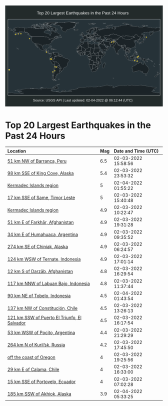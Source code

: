![Map](./map.png)

# Top 20 Largest Earthquakes in the Past 24 Hours

| Location | Mag | Date and Time (UTC) |
|:---|:---|:---|
| [51 km NW of Barranca, Peru](https://earthquake.usgs.gov/earthquakes/eventpage/us7000ghm5) | 6.5 | 02-03-2022 15:58:56 |
| [98 km SSE of King Cove, Alaska](https://earthquake.usgs.gov/earthquakes/eventpage/us7000ghrq) | 5.4 | 02-03-2022 23:53:32 |
| [Kermadec Islands region](https://earthquake.usgs.gov/earthquakes/eventpage/us7000ghsh) | 5 | 02-04-2022 01:55:22 |
| [17 km SSE of Same, Timor Leste](https://earthquake.usgs.gov/earthquakes/eventpage/us7000ghm1) | 5 | 02-03-2022 15:40:48 |
| [Kermadec Islands region](https://earthquake.usgs.gov/earthquakes/eventpage/us7000ghkz) | 4.9 | 02-03-2022 10:22:47 |
| [51 km E of Farkhār, Afghanistan](https://earthquake.usgs.gov/earthquakes/eventpage/us7000ghq2) | 4.9 | 02-03-2022 19:31:28 |
| [34 km E of Humahuaca, Argentina](https://earthquake.usgs.gov/earthquakes/eventpage/us7000ghks) | 4.9 | 02-03-2022 09:35:52 |
| [274 km SE of Chiniak, Alaska](https://earthquake.usgs.gov/earthquakes/eventpage/us7000ghjy) | 4.9 | 02-03-2022 06:24:57 |
| [124 km WSW of Ternate, Indonesia](https://earthquake.usgs.gov/earthquakes/eventpage/us7000ghmx) | 4.9 | 02-03-2022 17:01:14 |
| [12 km S of Darzāb, Afghanistan](https://earthquake.usgs.gov/earthquakes/eventpage/us7000ghmf) | 4.8 | 02-03-2022 16:29:54 |
| [117 km NNW of Labuan Bajo, Indonesia](https://earthquake.usgs.gov/earthquakes/eventpage/us7000ghl6) | 4.8 | 02-03-2022 11:37:44 |
| [90 km NE of Tobelo, Indonesia](https://earthquake.usgs.gov/earthquakes/eventpage/us7000ghsc) | 4.5 | 02-04-2022 01:43:54 |
| [137 km NW of Constitución, Chile](https://earthquake.usgs.gov/earthquakes/eventpage/us7000ghlh) | 4.5 | 02-03-2022 13:26:13 |
| [121 km SSW of Puerto El Triunfo, El Salvador](https://earthquake.usgs.gov/earthquakes/eventpage/us7000ghm9) | 4.5 | 02-03-2022 16:17:54 |
| [53 km WSW of Pocito, Argentina](https://earthquake.usgs.gov/earthquakes/eventpage/us7000ghr3) | 4.4 | 02-03-2022 21:29:29 |
| [264 km N of Kuril’sk, Russia](https://earthquake.usgs.gov/earthquakes/eventpage/us7000ghnz) | 4.2 | 02-03-2022 17:45:50 |
| [off the coast of Oregon](https://earthquake.usgs.gov/earthquakes/eventpage/us7000ghpx) | 4 | 02-03-2022 19:25:56 |
| [29 km E of Calama, Chile](https://earthquake.usgs.gov/earthquakes/eventpage/us7000ghme) | 4 | 02-03-2022 16:33:00 |
| [15 km SSE of Portovelo, Ecuador](https://earthquake.usgs.gov/earthquakes/eventpage/us7000ghk4) | 4 | 02-03-2022 07:02:28 |
| [185 km SSW of Akhiok, Alaska](https://earthquake.usgs.gov/earthquakes/eventpage/ak0221lyzhy2) | 3.9 | 02-04-2022 05:33:25 |
